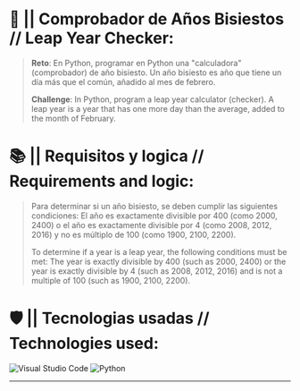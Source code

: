 # 📆 || Comprobador de Años Bisiestos // Leap Year Checker:

> __Reto__: En Python, programar en Python una "calculadora" (comprobador) de año bisiesto. Un año bisiesto es año que tiene un día más que el común, añadido al mes de febrero.
> 
> __Challenge__: In Python, program a leap year calculator (checker). A leap year is a year that has one more day than the average, added to the month of February.

# 📚 || Requisitos y logica // Requirements and logic:

> Para determinar si un año bisiesto, se deben cumplir las siguientes condiciones: El año es exactamente divisible por 400 (como 2000, 2400) o el año es exactamente divisible por 4 (como 2008, 2012, 2016) y no es múltiplo de 100 (como 1900, 2100, 2200).
> 
> To determine if a year is a leap year, the following conditions must be met: The year is exactly divisible by 400 (such as 2000, 2400) or the year is exactly divisible by 4 (such as 2008, 2012, 2016) and is not a multiple of 100 (such as 1900, 2100, 2200).

# 🛡 || Tecnologias usadas // Technologies used:
![Visual Studio Code](https://img.shields.io/badge/Visual%20Studio%20Code-0078d7.svg?style=for-the-badge&logo=visual-studio-code&logoColor=white) ![Python](https://img.shields.io/badge/python-3670A0?style=for-the-badge&logo=python&logoColor=ffdd54)

----
